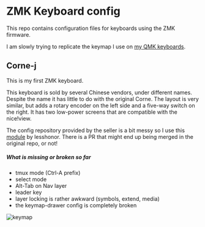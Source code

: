 # ZMK Keyboard config

This repo contains configuration files for keyboards using the ZMK firmware.

I am slowly trying to replicate the keymap I use on
[my QMK keyboards](https://github.com/y-muller/personal_configs/blob/main/qmk_keyboards/CORNE42.md).

## Corne-j

This is my first ZMK keyboard.

This keyboard is sold by several Chinese vendors, under different names. Despite the
name it has little to do with the original Corne. The layout is very similar, but adds
a rotary encoder on the left side and a five-way switch on the right. It has two low-power
screens that are compatible with the nice!view.

The config repository provided by the seller is a bit messy so I use this 
[module](https://github.com/lesshonor/eyelash-corne-module) by lesshonor. There is
a PR that might end up being merged in the original repo, or not!

##### What is missing or broken so far
- tmux mode (Ctrl-A prefix)
- select mode
- Alt-Tab on Nav layer
- leader key
- layer locking is rather awkward (symbols, extend, media)
- the keymap-drawer config is completely broken

![keymap](keymap-drawer/eyelash_corne.svg)

